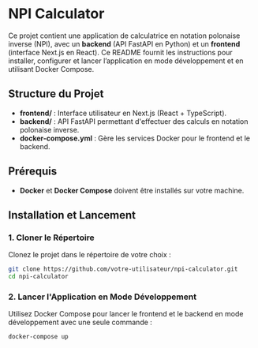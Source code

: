 # NPI Calculator

Ce projet contient une application de calculatrice en notation polonaise inverse (NPI), avec un **backend** (API FastAPI en Python) et un **frontend** (interface Next.js en React). Ce README fournit les instructions pour installer, configurer et lancer l’application en mode développement et en utilisant Docker Compose.

## Structure du Projet

- **frontend/** : Interface utilisateur en Next.js (React + TypeScript).
- **backend/** : API FastAPI permettant d'effectuer des calculs en notation polonaise inverse.
- **docker-compose.yml** : Gère les services Docker pour le frontend et le backend.

## Prérequis

- **Docker** et **Docker Compose** doivent être installés sur votre machine.

## Installation et Lancement

### 1. Cloner le Répertoire

Clonez le projet dans le répertoire de votre choix :

```bash
git clone https://github.com/votre-utilisateur/npi-calculator.git
cd npi-calculator
```

### 2. Lancer l'Application en Mode Développement

Utilisez Docker Compose pour lancer le frontend et le backend en mode développement avec une seule commande :

```bash
docker-compose up
```
